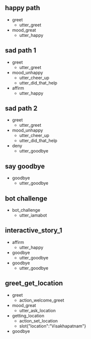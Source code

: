 ## happy path
* greet
  - utter_greet
* mood_great
  - utter_happy

## sad path 1
* greet
  - utter_greet
* mood_unhappy
  - utter_cheer_up
  - utter_did_that_help
* affirm
  - utter_happy

## sad path 2
* greet
  - utter_greet
* mood_unhappy
  - utter_cheer_up
  - utter_did_that_help
* deny
  - utter_goodbye

## say goodbye
* goodbye
  - utter_goodbye

## bot challenge
* bot_challenge
  - utter_iamabot

## interactive_story_1
* affirm
    - utter_happy
* goodbye
    - utter_goodbye
* goodbye
    - utter_goodbye

## greet_get_location
* greet
  - action_welcome_greet
* mood_great
  - utter_ask_location
* getting_location
  - action_set_location
  - slot{"location":"Visakhapatnam"}
* goodbye
